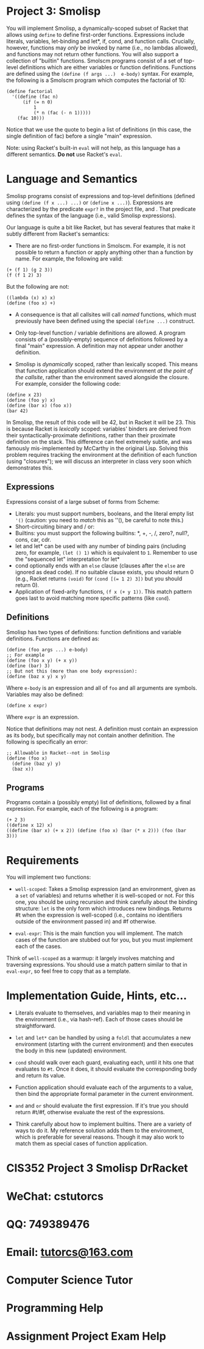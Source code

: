 # Project 3: Smolisp

You will implement Smolisp, a dynamically-scoped subset of Racket that
allows using `define` to define first-order functions. Expressions
include literals, variables, let-binding and let*, if, cond, and
function calls. Crucially, however, functions may *only* be invoked by
name (i.e., no lambdas allowed), and functions may not return other
functions. You will also support a collection of "builtin"
functions. Smolscm programs consist of a set of top-level definitions
which are either variables or function definitions. Functions are
defined using the `(define (f args ...)  e-body)` syntax. For example,
the following is a Smolscm program which computes the factorial of 10:

```
(define factorial
  '((define (fac n)
      (if (= n 0)
          1
          (* n (fac (- n 1)))))
    (fac 10)))
```

Notice that we use the quote to begin a list of definitions (in this
case, the single definition of fac) before a single "main" expression.

Note: using Racket's built-in `eval` will not help, as this language
has a different semantics. **Do not** use Racket's `eval`.

# Language and Semantics

Smolisp programs consist of expressions and top-level definitions
(defined using `(define (f x ...) ...)` or `(define x
...)`). Expressions are characterized by the predicate `expr?` in the
project file, and . That predicate defines the syntax of the language
(i.e., valid Smolisp expressions).

Our language is quite a bit like Racket, but has several features that
make it subtly different from Racket's semantics:

- There are no first-order functions in Smolscm. For example, it is
  not possible to return a function or apply anything other than a
  function by name. For example, the following are valid:

```
(+ (f 1) (g 2 3))
(f (f 1 2) 3)
```

But the following are not:

```
((lambda (x) x) x)
(define (foo x) +)
```

- A consequence is that all callsites will call *named* functions,
  which must previously have been defined using the special `(define
  ...)` construct.

- Only top-level function / variable definitions are allowed. A
  program consists of a (possibly-empty) sequence of definitions
  followed by a final "main" expression. A definition may not appear
  under another definition.

- Smolisp is *dynamically* scoped, rather than lexically scoped. This
  means that function application should extend the environment *at
  the point of the callsite*, rather than the environment saved
  alongside the closure. For example, consider the following code:

```
(define x 23)
(define (foo y) x)
(define (bar x) (foo x))
(bar 42)
```

In Smolisp, the result of this code will be 42, but in Racket it will
be 23. This is because Racket is *lexically* scoped: variables'
binders are derived from their syntactically-proximate definitions,
rather than their proximate definition on the stack. This difference
can feel extremely subtle, and was famously mis-implemented by
McCarthy in the original Lisp. Solving this problem requires tracking
the environment at the definition of each function (using "closures");
we will discuss an interpreter in class very soon which demonstrates
this.

## Expressions

Expressions consist of a large subset of forms from Scheme:

- Literals: you must support numbers, booleans, and the literal empty
  list `'()` (caution: you need to *match* this as ''(), be careful to
  note this.)
- Short-circuiting binary and / or: 
- Builtins: you must support the following builtins: *, +, -, /,
  zero?, null?, cons, car, cdr.
- let and let* can be used with any number of binding pairs
  (including zero, for example, `(let () 1)` which is equivalent 
  to `1`. Remember to use the "sequenced let" interpretation for 
  let*
- cond optionally ends with an `else` clause (clauses after the 
  `else` are ignored as dead code). If no suitable clause
  exists, you should return 0 (e.g., Racket returns 
  `(void)` for `(cond [(= 1 2) 3])` but you should return 0).
- Application of fixed-arity functions, `(f x (+ y 1))`. This match
  pattern goes last to avoid matching more specific patterns (like
  `cond`).

## Definitions

Smolisp has two types of definitions: function definitions and
variable definitions. Functions are defined as:

```
(define (foo args ...) e-body)
;; For example
(define (foo x y) (+ x y))
(define (bar) 3)
;; But not this (more than one body expression):
(define (baz x y) x y)
```

Where `e-body` is an expression and all of `foo` and all arguments are
symbols. Variables may also be defined:

```
(define x expr)
``` 

Where `expr` is an expression.

Notice that definitions may not nest. A definition must contain an
expression as its body, but specifically may not contain another
definition. The following is specifically an error:

```
;; Allowable in Racket--not in Smolisp
(define (foo x)
  (define (baz y) y)
  (baz x))
```

## Programs

Programs contain a (possibly empty) list of definitions, followed by a
final expression. For example, each of the following is a program:

```
(+ 2 3)
((define x 12) x)
((define (bar x) (+ x 2)) (define (foo x) (bar (* x 2))) (foo (bar 3)))
```

# Requirements

You will implement two functions:

- `well-scoped`: Takes a Smolisp expression (and an environment, given
  as a `set` of variables) and returns whether it is well-scoped or
  not. For this one, you should be using recursion and think carefully
  about the binding structure: `let` is the only form which introduces
  new bindings. Returns #t when the expression is well-scoped (i.e.,
  contains no identifiers outside of the environment passed in) and #f
  otherwise.

- `eval-expr`: This is the main function you will implement. The match
  cases of the function are stubbed out for you, but you must
  implement each of the cases.

Think of `well-scoped` as a warmup: it largely involves matching and
traversing expressions. You should use a match pattern similar to that
in `eval-expr`, so feel free to copy that as a template.

# Implementation Guide, Hints, etc...

- Literals evaluate to themselves, and variables map to their meaning
  in the environment (i.e., via hash-ref). Each of those cases should
  be straightforward.

- `let` and `let*` can be handled by using a `foldl` that accumulates
  a new environment (starting with the current environment) and then
  executes the body in this new (updated) environment. 

- `cond` should walk over each guard, evaluating each, until it hits
  one that evaluates to `#t`. Once it does, it should evaluate the
  corresponding body and return its value.

- Function application should evaluate each of the arguments to a
  value, then bind the appropriate formal parameter in the current
  environment.

- `and` and `or` should evaluate the first expression. If it's true
  you should return #t/#f, otherwise evaluate the rest of the
  expressions.

- Think carefully about how to implement builtins. There are a variety
  of ways to do it. My reference solution adds them to the
  environment, which is preferable for several reasons. Though it may
  also work to match them as special cases of function application.
# CIS352 Project 3 Smolisp DrRacket
# WeChat: cstutorcs

# QQ: 749389476

# Email: tutorcs@163.com

# Computer Science Tutor

# Programming Help

# Assignment Project Exam Help
